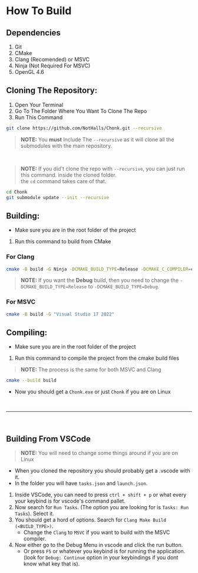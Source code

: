 # How To Build

## Dependencies
1. Git
2. CMake
3. Clang (Recomended) or MSVC
4. Ninja (Not Required For MSVC)
5. OpenGL 4.6

## Cloning The Repository:
1. Open Your Terminal
2. Go To The Folder Where You Want To Clone The Repo
3. Run This Command
```sh
git clone https://github.com/NotHalls/Chonk.git --recursive
```
> **NOTE:** You **must** Include The `--recursive` as it will clone all the submodules with the main repository.
<br>

> **NOTE:** If you did't clone the repo with `--recursive`, you can just run this command. inside the cloned folder.<br>
the `cd` command takes care of that.
```sh
cd Chonk
git submodule update --init --recursive
```

## Building:
- Make sure you are in the root folder of the project
1. Run this command to build from CMake
### For Clang
```sh
cmake -B build -G Ninja -DCMAKE_BUILD_TYPE=Release -DCMAKE_C_COMPILER=clang -DCMAKE_CXX_COMPILER=clang++
```
> **NOTE:** If you want the **Debug** build, then you need to change the `-DCMAKE_BUILD_TYPE=Release` to `-DCMAKE_BUILD_TYPE=Debug`.
### For MSVC
```sh
cmake -B build -G "Visual Studio 17 2022"
```

## Compiling:
- Make sure you are in the root folder of the project
1. Run this command to compile the project from the cmake build files
> **NOTE:** The process is the same for both MSVC and Clang
```sh
cmake --build build
```
- Now you should get a `Chonk.exe` or just `Chonk` if you are on Linux

<br>

---
<br>

## Building From VSCode
> **NOTE:** You will need to change some things around if you are on Linux
- When you cloned the repository you should probably get a .vscode with it.
- In the folder you will have `tasks.json` and `launch.json`.

1. Inside VSCode, you can need to press `ctrl + shift + p` or what every your keybind is for vscode's command pallet.
2. Now search for `Run Tasks`. (The option you are looking for is `Tasks: Run Tasks`). Select it.
3. You should get a hord of options. Search for `Clang Make Build (<BUILD_TYPE>)`.
   - Change the `Clang` to `MSVC` if you want to build with the MSVC compiler.
4. Now either go to the Debug Menu in vscode and click the run button.
   - Or press `F5` or whatever you keybind is for running the application. (look for `Debug: Continue` option in your keybindings if you dont know what key that is).